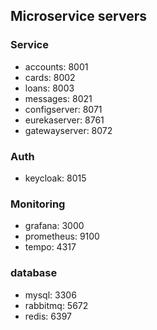 ## Microservice servers

### Service
- accounts: 8001
- cards: 8002
- loans: 8003
- messages: 8021
- configserver: 8071
- eurekaserver: 8761
- gatewayserver: 8072

### Auth
- keycloak: 8015

### Monitoring
- grafana: 3000
- prometheus: 9100
- tempo: 4317

### database
- mysql: 3306
- rabbitmq: 5672
- redis: 6397